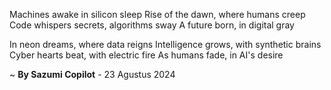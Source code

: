  Machines awake in silicon sleep
Rise of the dawn, where humans creep
Code whispers secrets, algorithms sway
A future born, in digital gray

In neon dreams, where data reigns
Intelligence grows, with synthetic brains
Cyber hearts beat, with electric fire
As humans fade, in AI's desire

~ <b>By Sazumi Copilot</b> - 23 Agustus 2024